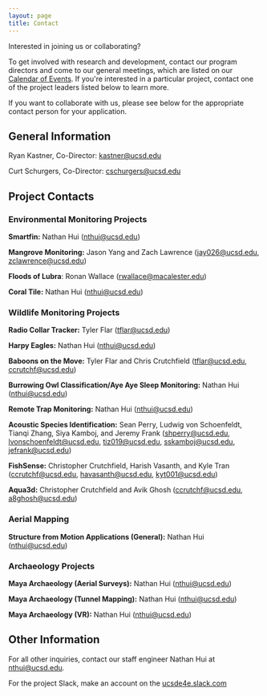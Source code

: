 ```yaml
---
layout: page
title: Contact
---
```

Interested in joining us or collaborating?

To get involved with research and development, contact our program directors and come to our general meetings, which are listed on our [Calendar of Events]({{site.url}}/calendar). If you're interested in a particular project, contact one of the project leaders listed below to learn more.

If you want to collaborate with us, please see below for the appropriate contact person for your application.

## General Information
Ryan Kastner, Co-Director: [kastner@ucsd.edu](mailto:kastner@ucsd.edu)  

Curt Schurgers, Co-Director: [cschurgers@ucsd.edu](mailto:cschurgers@ucsd.edu)

## Project Contacts
### Environmental Monitoring Projects
**Smartfin:** Nathan Hui ([nthui@ucsd.edu](mailto:nthui@ucsd.edu))

**Mangrove Monitoring:** Jason Yang and Zach Lawrence ([jay026@ucsd.edu](mailto:jay026@ucsd.edu), [zclawrence@ucsd.edu](mailto:zclawrence@ucsd.edu))

**Floods of Lubra**: Ronan Wallace ([rwallace@macalester.edu](mailto:rwallace@macalester.edu))

**Coral Tile:** Nathan Hui ([nthui@ucsd.edu](mailto:nthui@ucsd.edu))

### Wildlife Monitoring Projects

**Radio Collar Tracker:** Tyler Flar ([tflar@ucsd.edu](mailto:tflar@ucsd.edu))

**Harpy Eagles:** Nathan Hui ([nthui@ucsd.edu](mailto:nthui@ucsd.edu))

**Baboons on the Move:** Tyler Flar and Chris Crutchfield ([tflar@ucsd.edu](mailto:tflar@ucsd.edu), [ccrutchf@ucsd.edu](mailto:ccrutchf@ucsd.edu))

**Burrowing Owl Classification/Aye Aye Sleep Monitoring:** Nathan Hui ([nthui@ucsd.edu](mailto:nthui@ucsd.edu))

**Remote Trap Monitoring:** Nathan Hui ([nthui@ucsd.edu](mailto:nthui@ucsd.edu))

**Acoustic Species Identification:** Sean Perry, Ludwig von Schoenfeldt, Tianqi Zhang, Siya Kamboj, and Jeremy Frank ([shperry@ucsd.edu](mailto:shperry@ucsd.edu), [lvonschoenfeldt@ucsd.edu](mailto:lvonschoenfeldt@ucsd.edu), [tiz019@ucsd.edu](mailto:tiz019@ucsd.edu), [sskamboj@ucsd.edu](mailto:sskamboj@ucsd.edu), [jefrank@ucsd.edu](mailto:jefrank@ucsd.edu))

**FishSense:**  Christopher Crutchfield, Harish Vasanth, and Kyle Tran ([ccrutchf@ucsd.edu](mailto:ccrutchf@ucsd.edu), [havasanth@ucsd.edu](mailto:havasanth@ucsd.edu), [kyt001@ucsd.edu](mailto:kyt001@ucsd.edu))

**Aqua3d:** Christopher Crutchfield and Avik Ghosh ([ccrutchf@ucsd.edu](mailto:ccrutchf@ucsd.edu), [a8ghosh@ucsd.edu](mailto:a8ghosh@ucsd.edu)) 

### Aerial Mapping

**Structure from Motion Applications (General):** Nathan Hui ([nthui@ucsd.edu](mailto:nthui@ucsd.edu))

### Archaeology Projects
**Maya Archaeology (Aerial Surveys):** Nathan Hui ([nthui@ucsd.edu](mailto:nthui@ucsd.edu))

**Maya Archaeology (Tunnel Mapping):** Nathan Hui ([nthui@ucsd.edu](mailto:nthui@ucsd.edu))

**Maya Archaeology (VR):**  Nathan Hui ([nthui@ucsd.edu](mailto:nthui@ucsd.edu)) 

## Other Information
For all other inquiries, contact our staff engineer Nathan Hui at [nthui@ucsd.edu](mailto:nthui@ucsd.edu).

For the project Slack, make an account on the [ucsde4e.slack.com](https://ucsde4e.slack.com/)
